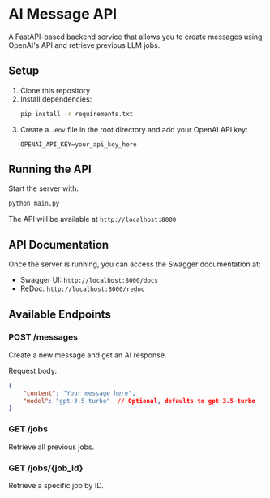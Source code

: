 # AI Message API

A FastAPI-based backend service that allows you to create messages using OpenAI's API and retrieve previous LLM jobs.

## Setup

1. Clone this repository
2. Install dependencies:
   ```bash
   pip install -r requirements.txt
   ```
3. Create a `.env` file in the root directory and add your OpenAI API key:
   ```
   OPENAI_API_KEY=your_api_key_here
   ```

## Running the API

Start the server with:
```bash
python main.py
```

The API will be available at `http://localhost:8000`

## API Documentation

Once the server is running, you can access the Swagger documentation at:
- Swagger UI: `http://localhost:8000/docs`
- ReDoc: `http://localhost:8000/redoc`

## Available Endpoints

### POST /messages
Create a new message and get an AI response.

Request body:
```json
{
    "content": "Your message here",
    "model": "gpt-3.5-turbo"  // Optional, defaults to gpt-3.5-turbo
}
```

### GET /jobs
Retrieve all previous jobs.

### GET /jobs/{job_id}
Retrieve a specific job by ID.

